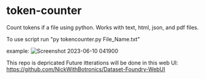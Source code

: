 # token-counter
Count tokens if a file using python. Works with text, html, json, and pdf files.

To use script run "py tokencounter.py File_Name.txt"

example:
![Screenshot 2023-06-10 041900](https://github.com/NickWithBotronics/token-counter/assets/122953474/0e0a9a4a-a86a-4bda-8f75-fd3e035bba6a)

This repo is depricated Future itterations will be done in this web UI: https://github.com/NickWithBotronics/Dataset-Foundry-WebUI
